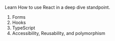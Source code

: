 Learn How to use React in a deep dive standpoint.

1. Forms
2. Hooks
3. TypeScript
4. Accessibility, Reusability, and polymorphism
